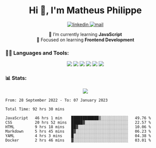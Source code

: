 
<h1 align="center">Hi 👋, I'm Matheus Philippe</h1>
<p align="center">
  <a href="https://www.linkedin.com/in/matheusphilippe-" target="_blank" rel="noopener noreferrer">
    <img alt="linkedin" src="https://img.shields.io/static/v1?label=&message=Linkedin&color=blue&logo=linkedin&style=for-the-badge" /> </a>
 
  <a href="mailto:matheus.philippe2002@gmail.com">
    <img alt="mail" src="https://img.shields.io/badge/Gmail-D14836?style=for-the-badge&logo=gmail&logoColor=white" /> </a>
 <div align='center'>
  🌱 I’m currently learning <strong>JavaScript</strong><br>
  📖 Focused on learning <strong>Frontend Development</strong>
</div>

   
</p>



<h3 align="left">🧑‍💻 Languages and Tools:</h3>

<p align="center">
  <img src="https://img.shields.io/badge/HTML5-E34F26?style=for-the-badge&logo=html5&logoColor=white" />
  <img src="https://img.shields.io/badge/CSS3-1572B6?style=for-the-badge&logo=css3&logoColor=white" />
  <img src="https://img.shields.io/badge/JavaScript-323330?style=for-the-badge&logo=javascript&logoColor=F7DF1E" /> 
  <img src="https://img.shields.io/badge/Git-F05032?style=for-the-badge&logo=git&logoColor=white" />
  <img src="https://img.shields.io/badge/Linux-FCC624?style=for-the-badge&logo=linux&logoColor=black" />
  <img src="https://img.shields.io/badge/VSCode-0078D4?style=for-the-badge&logo=visual%20studio%20code&logoColor=white" />
  
</p>

<h3 align="left"> 📊 Stats: </h3>

<p align="center">
  <img src="https://github-readme-stats.vercel.app/api/top-langs?username=mph7&show_icons=true&theme=tokyonight&hide_border=true&locale=en&langs_count=6&layout=compact" /> 



<!--START_SECTION:waka-->

```text
From: 28 September 2022 - To: 07 January 2023

Total Time: 92 hrs 30 mins

JavaScript   46 hrs 1 min    ████████████▒░░░░░░░░░░░░   49.76 %
CSS          20 hrs 52 mins  █████▓░░░░░░░░░░░░░░░░░░░   22.57 %
HTML         9 hrs 18 mins   ██▓░░░░░░░░░░░░░░░░░░░░░░   10.06 %
Markdown     5 hrs 45 mins   █▓░░░░░░░░░░░░░░░░░░░░░░░   06.23 %
YAML         4 hrs 3 mins    █░░░░░░░░░░░░░░░░░░░░░░░░   04.38 %
Docker       2 hrs 46 mins   ▓░░░░░░░░░░░░░░░░░░░░░░░░   03.01 %
```

<!--END_SECTION:waka-->
</p>

